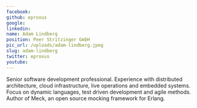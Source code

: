 ```yaml
---
facebook: 
github: eproxus
google: 
linkedin: 
name: Adam Lindberg
position: Peer Stritzinger GmbH
pic_url: /uploads/adam-lindberg.jpeg
slug: adam-lindberg
twitter: eproxus
youtube: 
---
```

<p>Senior software development professional. Experience with distributed architecture, cloud infrastructure, live operations and embedded systems. Focus on dynamic languages, test driven development and agile methods. Author of Meck, an open source mocking framework for Erlang.</p>
